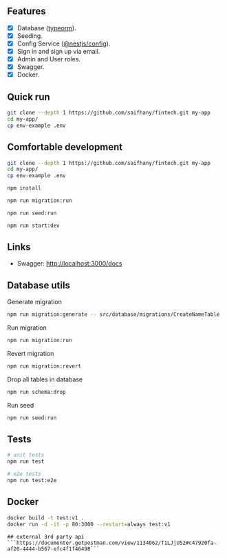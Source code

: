 ## Features

- [x] Database ([typeorm](https://www.npmjs.com/package/typeorm)).
- [x] Seeding.
- [x] Config Service ([@nestjs/config](https://www.npmjs.com/package/@nestjs/config)).
- [x] Sign in and sign up via email.
- [x] Admin and User roles.
- [x] Swagger.
- [x] Docker.

## Quick run

```bash
git clone --depth 1 https://github.com/saifhany/fintech.git my-app
cd my-app/
cp env-example .env
```


## Comfortable development

```bash
git clone --depth 1 https://github.com/saifhany/fintech.git my-app
cd my-app/
cp env-example .env
```





```bash
npm install

npm run migration:run

npm run seed:run

npm run start:dev
```

## Links

- Swagger: <http://localhost:3000/docs>


## Database utils

Generate migration

```bash
npm run migration:generate -- src/database/migrations/CreateNameTable
```

Run migration

```bash
npm run migration:run
```

Revert migration

```bash
npm run migration:revert
```

Drop all tables in database

```bash
npm run schema:drop
```

Run seed

```bash
npm run seed:run
```

## Tests

```bash
# unit tests
npm run test

# e2e tests
npm run test:e2e
```

##  Docker

```bash
docker build -t test:v1 .
docker run -d -it -p 80:3000 --restart=always test:v1
```
```
## external 3rd party api
```https://documenter.getpostman.com/view/1134062/T1LJjU52#c47920fa-af20-4444-b567-efc4f1f46498```


